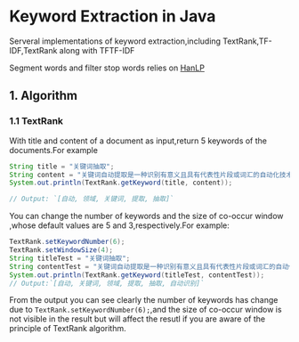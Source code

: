 # Keyword Extraction in Java

Serveral implementations of keyword extraction,including TextRank,TF-IDF,TextRank along with TFTF-IDF

Segment words and filter stop words relies on [HanLP](https://github.com/hankcs/HanLP)

## 1. Algorithm

### 1.1 TextRank

With title and content of a document as input,return 5 keywords of the documents.For example

```java
String title = "关键词抽取";
String content = "关键词自动提取是一种识别有意义且具有代表性片段或词汇的自动化技术。关键词自动提取在文本挖掘域被称为关键词抽取，在计算语言学领域通常着眼于术语自动识别，在信息检索领域，就是指自动标引。";
System.out.println(TextRank.getKeyword(title, content));

// Output: `[自动, 领域, 关键词, 提取, 抽取]`
```


You can change the number of keywords and the size of co-occur window ,whose default values are 5 and 3,respectively.For example:
```java
TextRank.setKeywordNumber(6);
TextRank.setWindowSize(4);
String titleTest = "关键词抽取";
String contentTest = "关键词自动提取是一种识别有意义且具有代表性片段或词汇的自动化技术。关键词自动提取在文本挖掘域被称为关键词抽取，在计算语言学领域通常着眼于术语自动识别，在信息检索领域，就是指自动标引。";
System.out.println(TextRank.getKeyword(titleTest, contentTest));
// Output:`[自动, 关键词, 领域, 提取, 抽取, 自动识别]`
```

From the output you can see clearly the number of keywords has change due to `TextRank.setKeywordNumber(6);`,and the size of co-occur window is not visible in the result but will affect the resutl if you are aware of the principle of TextRank algorithm.


